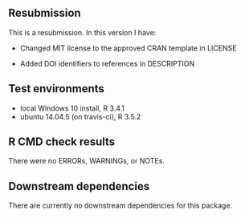 ## Resubmission
This is a resubmission. In this version I have:

* Changed MIT license to the approved CRAN template in LICENSE

* Added DOI identifiers to references in DESCRIPTION

## Test environments
* local Windows 10 install, R 3.4.1
* ubuntu 14.04.5 (on travis-ci), R 3.5.2

## R CMD check results
There were no ERRORs, WARNINGs, or NOTEs.

## Downstream dependencies
There are currently no downstream dependencies for this package.